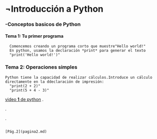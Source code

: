 <h1>¬Introducción a Python</h1>
  <h3>-Conceptos basicos de Python</h3>

   <h4>Tema 1: Tu primer programa</h4>
   
      Comencemos creando un programa corto que muestre"Hello world!"
      En python, usamos la declaración *print* para generar el texto
      "print('Hello world!')"

  <h3>Tema 2: Operaciones simples</h3>
 
    Python tiene la capacidad de realizar cálculos.Introduce un cálculo
    directamente en la ddeclaración de impresión:
      "print(2 + 2)"
      "print(5 + 4 - 3)"  
   [video **1** de python](https://www.youtube.com/watch?v=aAaMhNlEbvc)
.

.

.
                                                                                                                                      
                                                                                                                                      
                                                                                                                                      
                                                                                                                                              [Pág.2](pagina2.md)
